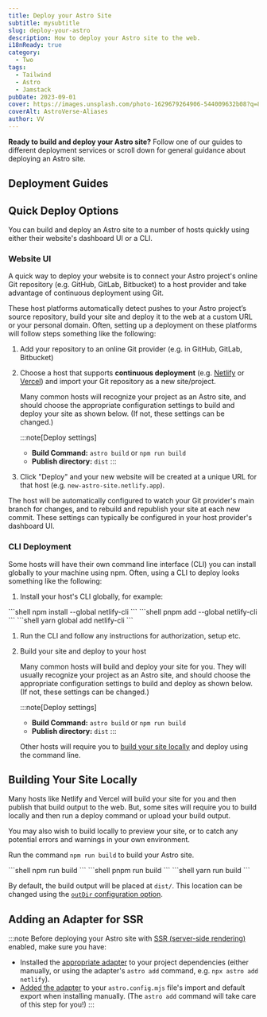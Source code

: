 ```yaml
---
title: Deploy your Astro Site
subtitle: mysubtitle
slug: deploy-your-astro
description: How to deploy your Astro site to the web.
i18nReady: true
category:
  - Two
tags:
  - Tailwind
  - Astro
  - Jamstack
pubDate: 2023-09-01
cover: https://images.unsplash.com/photo-1629679264906-544009632b08?q=80&w=1960&h=1102&auto=format&fit=crop&ixlib=rb-4.0.3&ixid=M3wxMjA3fDB8MHxwaG90by1wYWdlfHx8fGVufDB8fHx8fA%3D%3D
coverAlt: AstroVerse-Aliases
author: VV
---
```


**Ready to build and deploy your Astro site?** Follow one of our guides to different deployment services or scroll down for general guidance about deploying an Astro site.

## Deployment Guides

<DeployGuidesNav />

## Quick Deploy Options

You can build and deploy an Astro site to a number of hosts quickly using either their website's dashboard UI or a CLI.

### Website UI

A quick way to deploy your website is to connect your Astro project's online Git repository (e.g. GitHub, GitLab, Bitbucket) to a host provider and take advantage of continuous deployment using Git.

These host platforms automatically detect pushes to your Astro project’s source repository, build your site and deploy it to the web at a custom URL or your personal domain. Often, setting up a deployment on these platforms will follow steps something like the following:

1. Add your repository to an online Git provider (e.g. in GitHub, GitLab, Bitbucket)

1. Choose a host that supports **continuous deployment** (e.g. [Netlify](/en/guides/deploy/netlify/) or [Vercel](/en/guides/deploy/vercel/)) and import your Git repository as a new site/project.

   Many common hosts will recognize your project as an Astro site, and should choose the appropriate configuration settings to build and deploy your site as shown below. (If not, these settings can be changed.)

   :::note[Deploy settings]

   - **Build Command:** `astro build` or `npm run build`
   - **Publish directory:** `dist`
     :::

1. Click "Deploy" and your new website will be created at a unique URL for that host (e.g. `new-astro-site.netlify.app`).

The host will be automatically configured to watch your Git provider's main branch for changes, and to rebuild and republish your site at each new commit. These settings can typically be configured in your host provider's dashboard UI.

### CLI Deployment

Some hosts will have their own command line interface (CLI) you can install globally to your machine using npm. Often, using a CLI to deploy looks something like the following:

1. Install your host's CLI globally, for example:

<PackageManagerTabs>
    <Fragment slot="npm">
    ```shell
    npm install --global netlify-cli
    ```
    </Fragment>
    <Fragment slot="pnpm">
    ```shell
    pnpm add --global netlify-cli
    ```
    </Fragment>
    <Fragment slot="yarn">
    ```shell
    yarn global add netlify-cli
    ```
    </Fragment>
</PackageManagerTabs>

1. Run the CLI and follow any instructions for authorization, setup etc.

1. Build your site and deploy to your host

   Many common hosts will build and deploy your site for you. They will usually recognize your project as an Astro site, and should choose the appropriate configuration settings to build and deploy as shown below. (If not, these settings can be changed.)

   :::note[Deploy settings]

   - **Build Command:** `astro build` or `npm run build`
   - **Publish directory:** `dist`
     :::

   Other hosts will require you to [build your site locally](#building-your-site-locally) and deploy using the command line.

## Building Your Site Locally

Many hosts like Netlify and Vercel will build your site for you and then publish that build output to the web. But, some sites will require you to build locally and then run a deploy command or upload your build output.

You may also wish to build locally to preview your site, or to catch any potential errors and warnings in your own environment.

Run the command `npm run build` to build your Astro site.

<PackageManagerTabs>
      <Fragment slot="npm">
      ```shell
      npm run build
      ```
      </Fragment>
      <Fragment slot="pnpm">
      ```shell
      pnpm run build
      ```
      </Fragment>
      <Fragment slot="yarn">
      ```shell
      yarn run build
      ```
      </Fragment>
  </PackageManagerTabs>

By default, the build output will be placed at `dist/`. This location can be changed using the [`outDir` configuration option](/en/reference/configuration-reference/#outdir).

## Adding an Adapter for SSR

:::note
Before deploying your Astro site with [SSR (server-side rendering)](/en/guides/server-side-rendering/) enabled, make sure you have:

- Installed the [appropriate adapter](/en/guides/server-side-rendering/) to your project dependencies (either manually, or using the adapter's `astro add` command, e.g. `npx astro add netlify`).
- [Added the adapter](/en/reference/configuration-reference/#integrations) to your `astro.config.mjs` file's import and default export when installing manually. (The `astro add` command will take care of this step for you!)
  :::
